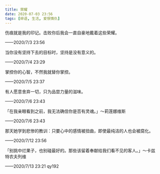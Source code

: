 ```yaml
---
title: 荣耀
date: 2020-07-03 23:56
tags: [碎语, 生活, 爱恨情仇]
---
```


伤痕就是我的印记。击败你后我会一直自豪地戴着这些荣耀。

——2020/7/3 23:56

当你没有坚持下去的目标时，坚持是没有意义的。

——2020/7/4 23:29

掌控你的心智，不然我就替你掌控。

——2020/7/5 23:37

有人愿意舍弃一切，只为品尝力量的滋味。

——2020/7/6 23:43

「在我亲眼看到之前，我无法确信你是否有灵魂。」～莉莲娜维斯

——2020/7/6 23:43

那天她学到悲惨的教训：只要心中的感情被扭曲，即使最纯洁的人也会被腐化。

——2020/7/12 23:56

「别挑中烂果子，也别碰最好的。那些该留着奉献给我们看不见的客人。」～卡兹特农夫列维

——2020/7/13 23:21 qy192
